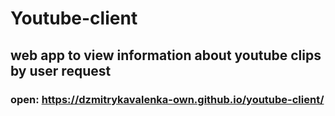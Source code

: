 # Youtube-client

## web app to view information about youtube clips by user request

### open: https://dzmitrykavalenka-own.github.io/youtube-client/
